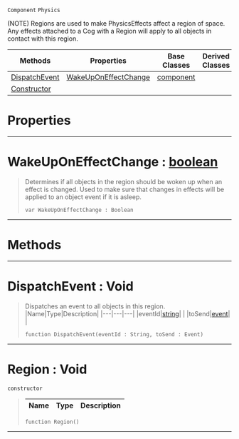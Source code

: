  `Component` `Physics`



(NOTE) Regions are used to make PhysicsEffects affect a region of space. Any effects attached to a Cog with a Region will apply to all objects in contact with this region.

|Methods|Properties|Base Classes|Derived Classes|
|---|---|---|---|
|[ DispatchEvent](https://github.com/zeroengineteam/ZeroDocs/code_reference/class_reference/region.markdown#dispatchevent-void)|[ WakeUpOnEffectChange](https://github.com/zeroengineteam/ZeroDocs/code_reference/class_reference/region.markdown#wakeuponeffectchange-zer)|[component](https://github.com/zeroengineteam/ZeroDocs/code_reference/class_reference/component.markdown)| |
|[ Constructor](https://github.com/zeroengineteam/ZeroDocs/code_reference/class_reference/region.markdown#region-void)| | | |


 #  Properties


---  
 #  WakeUpOnEffectChange : [boolean](https://github.com/zeroengineteam/ZeroDocs/code_reference/zilch_base_types/boolean.markdown)

> Determines if all objects in the region should be woken up when an effect is changed. Used to make sure that changes in effects will be applied to an object event if it is asleep.
> ``` lang=cpp, name=Zilch
> var WakeUpOnEffectChange : Boolean


---  
 #  Methods


---  
 #  DispatchEvent : Void

> Dispatches an event to all objects in this region.
> |Name|Type|Description|
> |---|---|---|
> |eventId|[string](https://github.com/zeroengineteam/ZeroDocs/code_reference/zilch_base_types/string.markdown)| |
> |toSend|[event](https://github.com/zeroengineteam/ZeroDocs/code_reference/class_reference/event.markdown)| |
> ``` lang=cpp, name=Zilch
> function DispatchEvent(eventId : String, toSend : Event)
> ``` 


---  
 #  Region : Void

 `constructor`

> 
> |Name|Type|Description|
> |---|---|---|
> ``` lang=cpp, name=Zilch
> function Region()
> ``` 


---  
 

 